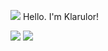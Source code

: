 
<img src="https://wakatime.com/badge/user/6a8e0de8-7415-447b-bdbb-0a2d48c7fa84.svg"> Hello. I'm Klarulor!

<img src="https://github-readme-stats.vercel.app/api?username=klarulor&count_private=true&theme=midnight-purple&show_icons=true">
<img src="https://github-readme-stats.vercel.app/api/top-langs?username=klarulor&count_private=true&theme=midnight-purple&layout=compact">

